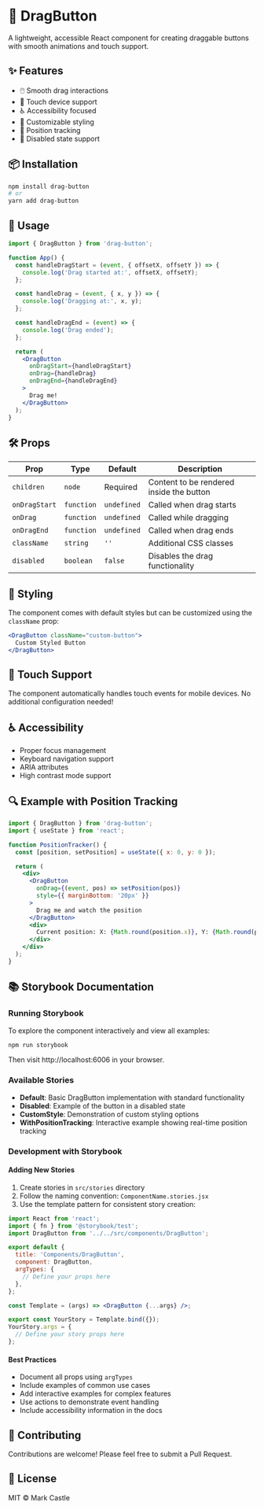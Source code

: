 # 🎯 DragButton

A lightweight, accessible React component for creating draggable buttons with smooth animations and touch support.

## ✨ Features

- 🖱️ Smooth drag interactions
- 📱 Touch device support
- ♿ Accessibility focused
- 🎨 Customizable styling
- 🔄 Position tracking
- 🚫 Disabled state support

## 📦 Installation

```bash
npm install drag-button
# or
yarn add drag-button
```

## 🚀 Usage

```jsx
import { DragButton } from 'drag-button';

function App() {
  const handleDragStart = (event, { offsetX, offsetY }) => {
    console.log('Drag started at:', offsetX, offsetY);
  };

  const handleDrag = (event, { x, y }) => {
    console.log('Dragging at:', x, y);
  };

  const handleDragEnd = (event) => {
    console.log('Drag ended');
  };

  return (
    <DragButton
      onDragStart={handleDragStart}
      onDrag={handleDrag}
      onDragEnd={handleDragEnd}
    >
      Drag me!
    </DragButton>
  );
}
```

## 🛠️ Props

| Prop | Type | Default | Description |
|------|------|---------|-------------|
| `children` | `node` | Required | Content to be rendered inside the button |
| `onDragStart` | `function` | `undefined` | Called when drag starts |
| `onDrag` | `function` | `undefined` | Called while dragging |
| `onDragEnd` | `function` | `undefined` | Called when drag ends |
| `className` | `string` | `''` | Additional CSS classes |
| `disabled` | `boolean` | `false` | Disables the drag functionality |

## 🎨 Styling

The component comes with default styles but can be customized using the `className` prop:

```jsx
<DragButton className="custom-button">
  Custom Styled Button
</DragButton>
```

## 📱 Touch Support

The component automatically handles touch events for mobile devices. No additional configuration needed!

## ♿ Accessibility

- Proper focus management
- Keyboard navigation support
- ARIA attributes
- High contrast mode support

## 🔍 Example with Position Tracking

```jsx
import { DragButton } from 'drag-button';
import { useState } from 'react';

function PositionTracker() {
  const [position, setPosition] = useState({ x: 0, y: 0 });

  return (
    <div>
      <DragButton
        onDrag={(event, pos) => setPosition(pos)}
        style={{ marginBottom: '20px' }}
      >
        Drag me and watch the position
      </DragButton>
      <div>
        Current position: X: {Math.round(position.x)}, Y: {Math.round(position.y)}
      </div>
    </div>
  );
}
```

## 📚 Storybook Documentation

### Running Storybook

To explore the component interactively and view all examples:

```bash
npm run storybook
```

Then visit http://localhost:6006 in your browser.

### Available Stories

- **Default**: Basic DragButton implementation with standard functionality
- **Disabled**: Example of the button in a disabled state
- **CustomStyle**: Demonstration of custom styling options
- **WithPositionTracking**: Interactive example showing real-time position tracking

### Development with Storybook

#### Adding New Stories

1. Create stories in `src/stories` directory
2. Follow the naming convention: `ComponentName.stories.jsx`
3. Use the template pattern for consistent story creation:

```jsx
import React from 'react';
import { fn } from '@storybook/test';
import DragButton from '../../src/components/DragButton';

export default {
  title: 'Components/DragButton',
  component: DragButton,
  argTypes: {
    // Define your props here
  },
};

const Template = (args) => <DragButton {...args} />;

export const YourStory = Template.bind({});
YourStory.args = {
  // Define your story props here
};
```

#### Best Practices

- Document all props using `argTypes`
- Include examples of common use cases
- Add interactive examples for complex features
- Use actions to demonstrate event handling
- Include accessibility information in the docs

## 🤝 Contributing

Contributions are welcome! Please feel free to submit a Pull Request.

## 📄 License

MIT © Mark Castle
